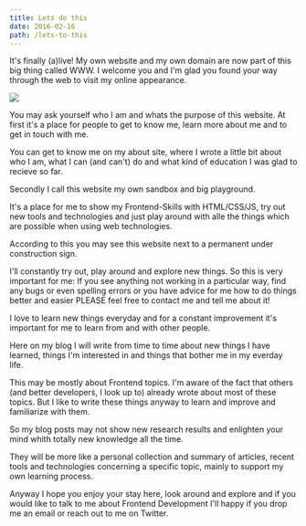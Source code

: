 ```yaml
---
title: Lets do this
date: 2016-02-16
path: /lets-to-this
---
```


It's finally (a)live! My own website and my own domain are now part of this big thing called WWW. I welcome you and I'm glad you found your way through the web to visit my online appearance.

![](https://media.giphy.com/media/YEL7FJP6ed008/source.gif)

You may ask yourself who I am and whats the purpose of this website. At first it's a place for people to get to know me, learn more about me and to get in touch with me. 

You can get to know me on my about site, where I wrote a little bit about who I am, what I can (and can't) do and what kind of education I was glad to recieve so far.

Secondly I call this website my own sandbox and big playground. 

It's a place for me to show my Frontend-Skills with HTML/CSS/JS, try out new tools and technologies and just play around with alle the things which are possible when using web technologies. 

According to this you may see this website next to a permanent under construction sign.

I'll constantly try out, play around and explore new things. So this is very important for me: If you see anything not working in a particular way, find any bugs or even spelling errors or you have advice for me how to do things better and easier PLEASE feel free to contact me and tell me about it! 

I love to learn new things everyday and for a constant improvement it's important for me to learn from and with other people.

Here on my blog I will write from time to time about new things I have learned, things I'm interested in and things that bother me in my everday life. 

This may be mostly about Frontend topics. I'm aware of the fact that others (and better developers, I look up to) already wrote about most of these topics. But I like to write these things anyway to learn and improve and familiarize with them.

So my blog posts may not  show new research results and enlighten your mind whith totally new knowledge all the time. 

They will be more like a personal collection and summary of articles, recent tools and technologies concerning a specific topic, mainly to support my own learning process.

Anyway I hope you enjoy your stay here, look around and explore and if you would like to talk to me about Frontend Development I'll happy if you drop me an email or reach out to me on Twitter.
